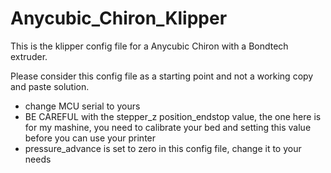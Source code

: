 # Anycubic_Chiron_Klipper
This is the klipper config file for a Anycubic Chiron with a Bondtech extruder.

Please consider this config file as a starting point and not a working copy and paste solution.

- change MCU serial to yours
- BE CAREFUL with the stepper_z position_endstop value, the one here is for my mashine, you need to calibrate your bed and setting this value before you can use your printer
- pressure_advance is set to zero in this config file, change it to your needs
